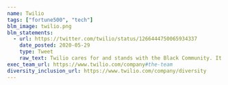 ```yaml
---
name: Twilio
tags: ["fortune500", "tech"]
blm_image: twilio.png
blm_statements:
  - url: https://twitter.com/twilio/status/1266444750065934337
    date_posted: 2020-05-29
    type: Tweet
    raw_text: Twilio cares for and stands with the Black Community. It is our responsibility and honor to speak out against hate and violence. Silence is a message in itself. We choose to speak up.
exec_team_url: https://www.twilio.com/company#the-team
diversity_inclusion_url: https://www.twilio.com/company/diversity
---
```

